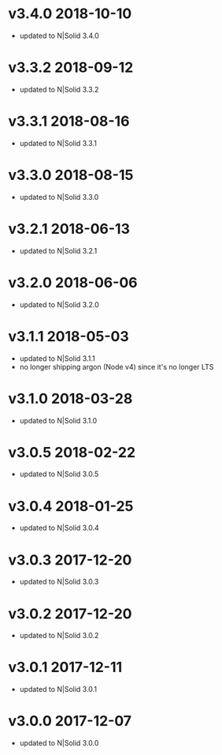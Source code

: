 v3.4.0 2018-10-10
================================================================================

* updated to N|Solid 3.4.0

v3.3.2 2018-09-12
================================================================================

* updated to N|Solid 3.3.2

v3.3.1 2018-08-16
================================================================================

* updated to N|Solid 3.3.1

v3.3.0 2018-08-15
================================================================================

* updated to N|Solid 3.3.0

v3.2.1 2018-06-13
================================================================================

* updated to N|Solid 3.2.1

v3.2.0 2018-06-06
================================================================================

* updated to N|Solid 3.2.0

v3.1.1 2018-05-03
================================================================================

* updated to N|Solid 3.1.1
* no longer shipping argon (Node v4) since it's no longer LTS

v3.1.0 2018-03-28
================================================================================

* updated to N|Solid 3.1.0

v3.0.5 2018-02-22
================================================================================

* updated to N|Solid 3.0.5

v3.0.4 2018-01-25
================================================================================

* updated to N|Solid 3.0.4

v3.0.3 2017-12-20
================================================================================

* updated to N|Solid 3.0.3

v3.0.2 2017-12-20
================================================================================

* updated to N|Solid 3.0.2

v3.0.1 2017-12-11
================================================================================

* updated to N|Solid 3.0.1

v3.0.0 2017-12-07
================================================================================

* updated to N|Solid 3.0.0
